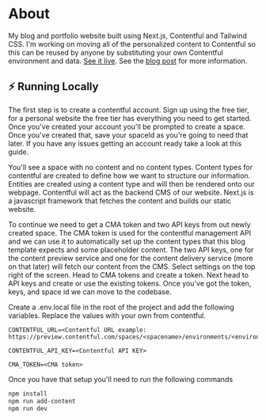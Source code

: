 # About

My blog and portfolio website built using Next.js, Contentful and Tailwind CSS. I'm working on moving all of the personalized content to Contentful so this can be reused by anyone by substituting your own Contentful environment and data. [See it live](https://www.willsaada.com/). See the [blog post](https://www.willsaada.com/blog/nextjs-contentful-blog-setup) for more information.

## :zap: Running Locally

The first step is to create a contentful account. Sign up using the free tier, for a personal website the free tier has everything you need to get started. Once you've created your account you'll be prompted to create a space. Once you've created that, save your spaceId as you're going to need that later. If you have any issues getting an account ready take a look at this guide.

You'll see a space with no content and no content types. Content types for contentful are created to define how we want to structure our information. Entities are created using a content type and will then be rendered onto our webpage. Contentful will act as the backend CMS of our website. Next.js is a javascript framework that fetches the content and builds our static website.

To continue we need to get a CMA token and two API keys from out newly created space. The CMA token is used for the contentful management API and we can use it to automatically set up the content types that this blog template expects and some placeholder content. The two API keys, one for the content preview service and one for the content delivery service (more on that later) will fetch our content from the CMS. Select settings on the top right of the screen. Head to CMA tokens and create a token. Next head to API keys and create or use the existing tokens. Once you've got the token, keys, and space id we can move to the codebase.

Create a .env.local file in the root of the project and add the following variables. Replace the values with your own from contentful.

```local
CONTENTFUL_URL=<Contentful URL example: https://preview.contentful.com/spaces/<spacename>/environments/<environment>>

CONTENTFUL_API_KEY=<Contentful API KEY>

CMA_TOKEN=<CMA token>
```

Once you have that setup you'll need to run the following commands

```bash
npm install
npm run add-content
npm run dev
```
